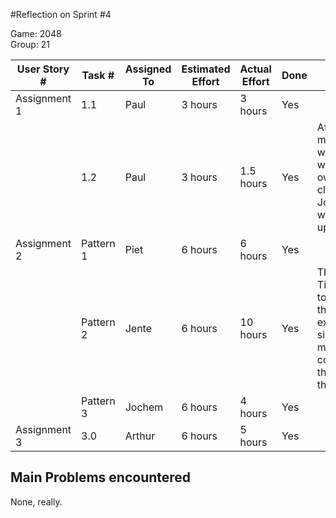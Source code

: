 #Reflection on Sprint #4

Game: 2048  
Group: 21

| User Story # 	| Task # 	| Assigned To | Estimated Effort | Actual Effort | Done | Notes |
|---------------|-----------|-------------|------------------|---------------|------|-----  |
| Assignment 1  | 1.1  		| Paul        | 3 hours          |	3 hours 	 | Yes  |   |
|               | 1.2  		| Paul        | 3 hours          |	1.5 hours	 | Yes  | After it was made clear we had to write our own logger class, it was Jochem who took up this task.  |
| Assignment 2  | Pattern 1 | Piet     	  | 6 hours          |	6 hours		 | Yes  |   |
|               | Pattern 2 | Jente    	  | 6 hours          |	10 hours	 | Yes  | The TileHandler took longer than expected, since it was more complicated than I thought. |
|               | Pattern 3 | Jochem   	  | 6 hours          |	4 hours		 | Yes  |   |
| Assignment 3  | 3.0  		| Arthur      | 6 hours          |	5 hours		 | Yes  |   |

## Main Problems encountered

None, really.

